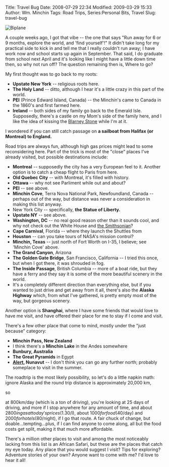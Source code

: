 Title: Travel Bug
Date: 2008-07-29 22:34
Modified: 2009-03-29 15:33
Author: Wm. Minchin
Tags: Road Trips, Series:Personal Bits, Travel
Slug: travel-bug

![Biplane](http://1.bp.blogspot.com/_fWUoqQ2t4Js/SJAMxwhLlXI/AAAAAAAAAl8/O6AC_nBUObc/s400/Biplane.jpg)

A couple weeks ago, I got that vibe -- the one that says "Run away for 6
or 9 months, explore the world, and 'find yourself'!" It didn't take
long for my practical side to kick in and tell me that I really couldn't
run away; I have work now and school starts up again in September. That
said, I do graduate from school next April and it's looking like I might
have a little down time then, so why not run off? The question remaining
then is, Where to go?

My first thought was to go back to my roots:

-   **Upstate New York** -- religious roots here.
-   **The Holy Land** -- ditto, although I hear it's a little crazy in
    this part of the world.
-   **PEI** (Prince Edward Island, Canada) -- the Minchin's came to
    Canada in the 1860's and first farmed here.
-   **Ireland** -- both sides of my family go back to the Emerald Isle.
    Supposedly, there's a castle on my Mom's side of the family here,
    and I like the idea of kissing the [Blarney
    Stone](http://www.sacredsites.com/europe/ireland/blarney_stone.html)
    while I'm at it.

I wondered if you can still catch passage on **a sailboat from Halifax
(or Montreal) to England.**

Road trips are always fun, although high gas prices might lead to some
reconsidering here. Part of the trick is most of the "close" places I've
already visited, but possible destinations include:

-   **Montreal** -- supposedly the city has a very European feel to it.
    Another option is to catch a cheap flight to Paris from here.
-   **Old Quebec City** -- with Montreal, it's filled with history.
-   **Ottawa** -- why not see Parliment while out and about?
-   **PEI** -- see above.
-   **Minchin Cove**, Terra Nova National Park, Newfoundland, Canada --
    perhaps out of the way, but distance was never a consideration in
    making this list anyway.
-   New York City -- specifically, **the Statue of Liberty.**
-   **Upstate NY** -- see above.
-   **Washington, DC** -- no real good reason other than it sounds cool,
    and why not check out the White House and [the
    Smithsonian](http://www.si.edu/)?
-   **Cape Carnival**, Florida -- where they launch the Shuttles from
-   **Houston** -- can you take tours of NASA's mission control?
-   **Minchin, Texas** -- just north of Fort Worth on I-35, I believe;
    see 'Minchin Cove' above.
-   **The Grand Canyon**, Arizona
-   **The Golden Gate Bridge**, San Francisco, California -- I tried this
    once, but when I got there, it was shrouded in fog.
-   **The Inside Passage**, British Columbia -- more of a boat ride, but
    they have a ferry and they say it is some of the more beautiful
    scenery in the world.
-   It's a completely different direction than everything else, but if
    you wanted to just drive and get away from it all, there's also the
    **Alaska Highway** which, from what I've gathered, is pretty empty
    most of the way, but gorgeous scenery.

Another option is **Shanghai**, where I have some friends that would
love to have me visit, and have offered their place for me to stay if I
come and visit.

There's a few other place that come to mind, mostly under the "just
because" category:

-   **Minchin Pass, New Zealand**
-   I think there's a **Minchin Lake** in the Andes somewhere
-   **Bunbury, Australia**
-   **The Great Pyramids** in Egypt
-   **[Alert](http://www.canadiangeographic.ca/Magazine/ND00/alert.asp),
    Nunavut** -- I don't think you can go any further north; probably
    someplace to visit in the summer.

The roadtrip is the most likely possibility, so let's do a little napkin
math: ignore Alaska and the round trip distance is approximately 20,000
km,
<!-- http://www.mapquest.com/mq/9-reIBrSV1 http://www.mapquest.com/mq/6-SONmOQJ02akx  http://www.vancouverisland.com/Transport/details.asp?id=8  http://www.mapquest.com/mq/9-Y0gnqAYN -->so
at 800km/day (which is a ton of driving), you're looking at 25 days of
driving, and more if I stop anywhere for any amount of time, and about
$2800 in gas at today's prices ($1.30/l), about $1000 for food
($40/day) and $2000 for hotels ($80/night), if I go that route. A
fair chuck of change, but doable...tempting...plus, if I can find anyone
to come along, all but the food costs get split, making it that much
more affordable.

There's a million other places to visit and among the most noticeably
lacking from this list is an African Safari, but these are the places
that catch my eye today. Any place that you would suggest I visit? Tips
for exploring? Adventure stories of your own? Anyone want to come with
me? I'd love to hear it all!
